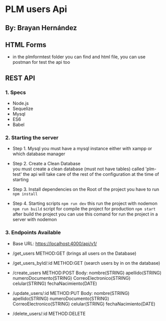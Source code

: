 # PLM  users Api

## By: Brayan Hernández

## HTML Forms

- in the plmformtest folder you can find and html file, you can use postman for test the api too

## REST API

### 1. Specs

- Node.js
- Sequelize
- Mysql
- ES6
- Babel

### 2. Starting the server

- Step 1. Mysql
  you must have a mysql instance either with xampp or which database manager

- Step 2. Create a Clean Database  
  you must create a clean database (must not have tables) called 'plm-test' the api will take care of the rest of the configuration at the time of starting

- Step 3. Install  dependencies
   on the Root of the project you have to run `npm install`

- Step 4. Starting scripts
  `npm run dev` this run the project with nodemon
  `npm run build` script for compile the project for production
  `npm start` after build the project you can use this comand for run the project in a server with nodemon

### 3. Endpoints Available

- Base URL: <https://localhost:4000/api/v1/>

- /get_users
  METHOD:GET (brings all users on the Database)

- /get_users_byId/:id
  METHOD:GET (search users by in on the database)

- /create_users
  METHOD:POST
  Body: nombre(STRING) apellido(STRING) numeroDocumento(STRING) CorreoElectronico(STRING) celular(STRING) fechaNacimiento(DATE)

- /update_users/:id
  METHOD:PUT
  Body: nombre(STRING) apellido(STRING) numeroDocumento(STRING) CorreoElectronico(STRING) celular(STRING) fechaNacimiento(DATE)

- /delete_users/:id
  METHOD:DELETE

